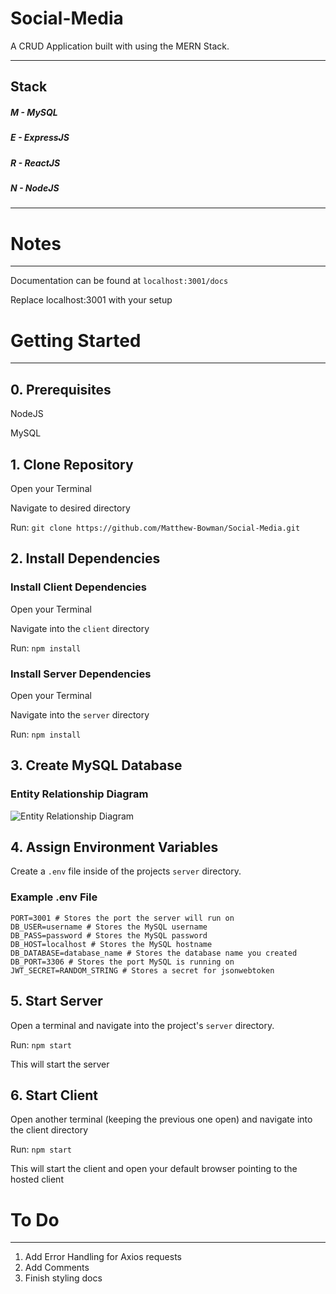 # Social-Media
A CRUD Application built with using the MERN Stack.

---
## Stack
##### M - MySQL
##### E - ExpressJS
##### R - ReactJS
##### N - NodeJS
---

# Notes
---
Documentation can be found at
`localhost:3001/docs` 

Replace localhost:3001 with your setup

# Getting Started
---
## 0. Prerequisites
NodeJS

MySQL

## 1. Clone Repository
Open your Terminal

Navigate to desired directory

Run: `git clone https://github.com/Matthew-Bowman/Social-Media.git`

## 2. Install Dependencies

### Install Client Dependencies
Open your Terminal

Navigate into the `client` directory

Run: `npm install`

### Install Server Dependencies
Open your Terminal

Navigate into the `server` directory

Run: `npm install`

## 3. Create MySQL Database

### Entity Relationship Diagram
![Entity Relationship Diagram](https://i.imgur.com/W8jpMcQ.png "High Level ERD")

## 4. Assign Environment Variables
Create a `.env` file inside of the projects `server` directory.

### Example .env File
```
PORT=3001 # Stores the port the server will run on
DB_USER=username # Stores the MySQL username
DB_PASS=password # Stores the MySQL password
DB_HOST=localhost # Stores the MySQL hostname
DB_DATABASE=database_name # Stores the database name you created
DB_PORT=3306 # Stores the port MySQL is running on
JWT_SECRET=RANDOM_STRING # Stores a secret for jsonwebtoken
```

## 5. Start Server
Open a terminal and navigate into the project's `server` directory.

Run: ```npm start```

This will start the server

## 6. Start Client
Open another terminal (keeping the previous one open) and navigate into the client directory

Run: ```npm start```

This will start the client and open your default browser pointing to the hosted client


# To Do
---

1. Add Error Handling for Axios requests
2. Add Comments
3. Finish styling docs